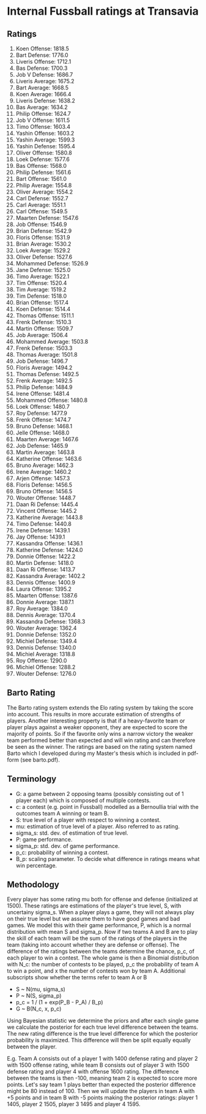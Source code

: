# Internal Fussball ratings at Transavia
## Ratings
1. Koen Offense: 1818.5 
2. Bart Defense: 1776.0 
3. Liveris Offense: 1712.1 
4. Bas Defense: 1700.3 
5. Job V Defense: 1686.7 
6. Liveris Average: 1675.2 
7. Bart Average: 1668.5 
8. Koen Average: 1666.4 
9. Liveris Defense: 1638.2 
10. Bas Average: 1634.2 
11. Philip Offense: 1624.7 
12. Job V Offense: 1611.5 
13. Timo Offense: 1603.4 
14. Yashin Offense: 1603.2 
15. Yashin Average: 1599.3 
16. Yashin Defense: 1595.4 
17. Oliver Offense: 1580.8 
18. Loek Defense: 1577.6 
19. Bas Offense: 1568.0 
20. Philip  Defense: 1561.6 
21. Bart Offense: 1561.0 
22. Philip Average: 1554.8 
23. Oliver Average: 1554.2 
24. Carl Defense: 1552.7 
25. Carl Average: 1551.1 
26. Carl Offense: 1549.5 
27. Maarten Defense: 1547.6 
28. Job Offense: 1546.9 
29. Brian Defense: 1542.9 
30. Floris Offense: 1531.9 
31. Brian Average: 1530.2 
32. Loek Average: 1529.2 
33. Oliver Defense: 1527.6 
34. Mohammed Defense: 1526.9 
35. Jane Defense: 1525.0 
36. Timo Average: 1522.1 
37. Tim Offense: 1520.4 
38. Tim Average: 1519.2 
39. Tim Defense: 1518.0 
40. Brian Offense: 1517.4 
41. Koen Defense: 1514.4 
42. Thomas Offense: 1511.1 
43. Frenk Defense: 1510.3 
44. Martin Offense: 1509.7 
45. Job Average: 1506.4 
46. Mohammed Average: 1503.8 
47. Frenk  Defense: 1503.3 
48. Thomas Average: 1501.8 
49. Job  Defense: 1496.7 
50. Floris Average: 1494.2 
51. Thomas Defense: 1492.5 
52. Frenk Average: 1492.5 
53. Philip Defense: 1484.9 
54. Irene Offense: 1481.4 
55. Mohammed Offense: 1480.8 
56. Loek Offense: 1480.7 
57. Roy Defense: 1477.9 
58. Frenk Offense: 1474.7 
59. Bruno Defense: 1468.1 
60. Jelle Offense: 1468.0 
61. Maarten Average: 1467.6 
62. Job Defense: 1465.9 
63. Martin Average: 1463.8 
64. Katherine Offense: 1463.6 
65. Bruno Average: 1462.3 
66. Irene Average: 1460.2 
67. Arjen Offense: 1457.3 
68. Floris Defense: 1456.5 
69. Bruno Offense: 1456.5 
70. Wouter Offense: 1448.7 
71. Daan Ri Defense: 1445.4 
72. Vincent Offense: 1445.2 
73. Katherine Average: 1443.8 
74. Timo Defense: 1440.8 
75. Irene Defense: 1439.1 
76. Jay Offense: 1439.1 
77. Kassandra Offense: 1436.1 
78. Katherine Defense: 1424.0 
79. Donnie Offense: 1422.2 
80. Martin Defense: 1418.0 
81. Daan Ri Offense: 1413.7 
82. Kassandra Average: 1402.2 
83. Dennis Offense: 1400.9 
84. Laura Offense: 1395.2 
85. Maarten Offense: 1387.6 
86. Donnie Average: 1387.1 
87. Roy Average: 1384.0 
88. Dennis Average: 1370.4 
89. Kassandra Defense: 1368.3 
90. Wouter Average: 1362.4 
91. Donnie Defense: 1352.0 
92. Michiel Defense: 1349.4 
93. Dennis Defense: 1340.0 
94. Michiel Average: 1318.8 
95. Roy Offense: 1290.0 
96. Michiel Offense: 1288.2 
97. Wouter Defense: 1276.0 

## Barto Rating
The Barto rating system extends the Elo rating system by taking the score into account. This results in more accurate estimation of strengths of players. Another interesting property is that if a heavy-favorite team or player plays against a weaker opponent, they are expected to score the majority of points. So if the favorite only wins a narrow victory the weaker team performed better than expected and will win rating and can therefore be seen as the winner. The ratings are based on the rating system named Barto which I developed during my Master's thesis which is included in pdf-form (see barto.pdf).
## Terminology
- G: a game between 2 opposing teams (possibly consisting out of 1 player each) which is composed of multiple contests.
- c: a contest (e.g. point in Fussball) modelled as a Bernoullia trial with the outcomes team A winning or team B.
- S: true level of a player with respect to winning a contest.
- mu: estimation of true level of a player. Also referred to as rating.
- sigma_s: std. dev. of estimation of true level.
- P: game performance.
- sigma_p: std. dev. of game performance.
- p_c: probability of winning a contest.
- B_p: scaling parameter. To decide what difference in ratings means what win percentage.
## Methodology
Every player has some rating mu both for offense and defense (initialized at 1500). These ratings are estimations of the player's true level, S, with uncertainy sigma_s. When a player plays a game, they will not always play on their true level but we assume them to have good games and bad games. We model this with their game performance, P, which is a normal distribution with mean S and sigma_p. Now if two teams A and B are to play the skill of each team will be the sum of the ratings of the players in the team (taking into account whether they are defense or offense). The difference of the ratings between the teams determine the chance, p_c, of each player to win a contest. The whole game is then a Binomial distribution with N_c: the number of contests to be played, p_c the probability of team A to win a point, and x the number of contests won by team A. Additional subscripts show whether the terms refer to team A or B
- S ~ N(mu, sigma_s)
- P ~ N(S, sigma_p)
- p_c = 1 / (1 + exp(P_B - P_A) / B_p)
- G ~ B(N_c, x, p_c)

Using Bayesian statistic we determine the priors and after each single game we calculate the posterior for each true level difference between the teams. The new rating difference is the true level difference for which the posterior probability is maximized. This difference will then be split equally equally between the player. 

E.g. Team A consists out of a player 1 with 1400 defense rating and player 2 with 1500 offense rating, while team B consists out of player 3 with 1500 defense rating and player 4 with offense 1600 rating. The difference between the teams is then -100, meaning team 2 is expected to score more points. Let's say team 1 plays better than expected the posterior difference might be 80 instead of 100. Then we will update the players in team A with +5 points and in team B with -5 points making the posterior ratings: player 1 1405, player 2 1505, player 3 1495 and player 4 1595.